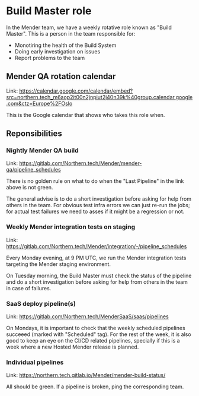 # Build Master role

In the Mender team, we have a weekly rotative role known as "Build Master". This
is a person in the team responsible for:

* Monotiring the health of the Build System
* Doing early investigation on issues
* Report problems to the team

## Mender QA rotation calendar

Link: https://calendar.google.com/calendar/embed?src=northern.tech_m6aop2it00n2jnpiut2j40n39k%40group.calendar.google.com&ctz=Europe%2FOslo

This is the Google calendar that shows who takes this role when.

## Reponsibilities

### Nightly Mender QA build

Link: https://gitlab.com/Northern.tech/Mender/mender-qa/pipeline_schedules

There is no golden rule on what to do when the "Last Pipeline" in the link above
is not green.

The general advise is to do a short investigation before asking for help from
others in the team. For obvious test infra errors we can just re-run the jobs;
for actual test failures we need to asses if it might be a regression or not.

### Weekly Mender integration tests on staging

Link: https://gitlab.com/Northern.tech/Mender/integration/-/pipeline_schedules

Every Monday evening, at 9 PM UTC, we run the Mender integration tests targeting
the Mender staging environment.

On Tuesday morning, the Build Master must check the status of the pipeline and
do a short investigation before asking for help from others in the team in
case of failures.

### SaaS deploy pipeline(s)

Link: https://gitlab.com/Northern.tech/MenderSaaS/saas/pipelines

On Mondays, it is important to check that the weekly scheduled pipelines
succeeed (marked with "Scheduled" tag). For the rest of the week, it is also
good to keep an eye on the CI/CD related pipelines, specially if this is a week
where a new Hosted Mender release is planned.

### Individual pipelines

Link: https://northern.tech.gitlab.io/Mender/mender-build-status/

All should be green. If a pipeline is broken, ping the corresponding team.
